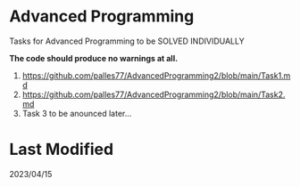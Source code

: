 # Advanced Programming 

Tasks for Advanced Programming to be SOLVED INDIVIDUALLY

**The code should produce no warnings at all.**

1. https://github.com/palles77/AdvancedProgramming2/blob/main/Task1.md
2. https://github.com/palles77/AdvancedProgramming2/blob/main/Task2.md
3. Task 3 to be anounced later...

# Last Modified
2023/04/15

